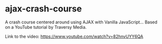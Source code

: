 # ajax-crash-course
A crash course centered around using AJAX with Vanilla JavaScript... Based on a YouTube tutorial by Traversy Media.

Link to the video: https://www.youtube.com/watch?v=82hnvUYY6QA
